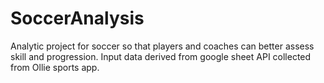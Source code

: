 # SoccerAnalysis
Analytic project for soccer so that players and coaches can better assess skill and progression.
Input data derived from google sheet API collected from Ollie sports app.
